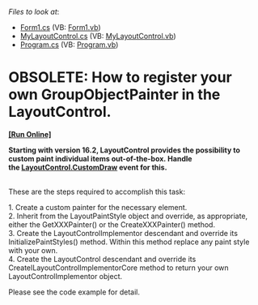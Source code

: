 <!-- default file list -->
*Files to look at*:

* [Form1.cs](./CS/q141275/Form1.cs) (VB: [Form1.vb](./VB/q141275/Form1.vb))
* [MyLayoutControl.cs](./CS/q141275/MyLayoutControl.cs) (VB: [MyLayoutControl.vb](./VB/q141275/MyLayoutControl.vb))
* [Program.cs](./CS/q141275/Program.cs) (VB: [Program.vb](./VB/q141275/Program.vb))
<!-- default file list end -->
# OBSOLETE: How to register your own GroupObjectPainter in the LayoutControl.
<!-- run online -->
**[[Run Online]](https://codecentral.devexpress.com/e1100)**
<!-- run online end -->


<p><strong>Starting with version 16.2, LayoutControl provides the possibility to custom paint individual items out-of-the-box. Handle the <a href="https://documentation.devexpress.com/#WindowsForms/DevExpressXtraLayoutLayoutControl_CustomDrawtopic">LayoutControl.CustomDraw</a> event for this.</strong></p>
<p><br>These are the steps required to accomplish this task:</p>
<p>1. Create a custom painter for the necessary element.<br> 2. Inherit from the LayoutPaintStyle object and override, as appropriate, either the GetXXXPainter() or the CreateXXXPainter() method.<br> 3. Create the LayoutControlImplementor descendant and override its InitializePaintStyles() method. Within this method replace any paint style with your own.<br> 4. Create the LayoutControl descendant and override its CreateILayoutControlImplementorCore method to return your own LayoutControlImplementor object.</p>
<p>Please see the code example for detail.</p>

<br/>


